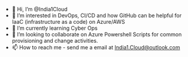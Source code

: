 - 👋 Hi, I’m @India1Cloud
- 👀 I’m interested in DevOps, CI/CD and how GitHub can be helpful for IaaC (infrastructure as a code) on Azure/AWS
- 🌱 I’m currently learning Cyber Ops
- 💞️ I’m looking to collaborate on Azure Powershell Scripts for common provisioning and change activities.
- 📫 How to reach me - send me a email at India1.Cloud@outlook.com

<!---
India1Cloud/India1Cloud is a ✨ special ✨ repository because its `README.md` (this file) appears on your GitHub profile.
You can click the Preview link to take a look at your changes.
--->
